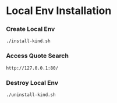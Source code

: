# Local Env Installation

### Create Local Env
```shell
./install-kind.sh
```

### Access Quote Search
```
http://127.0.0.1:80/
```

### Destroy Local Env
```shell
./uninstall-kind.sh
```

